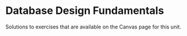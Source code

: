 # Database Design Fundamentals
Solutions to exercises that are available on the Canvas page for this unit.
